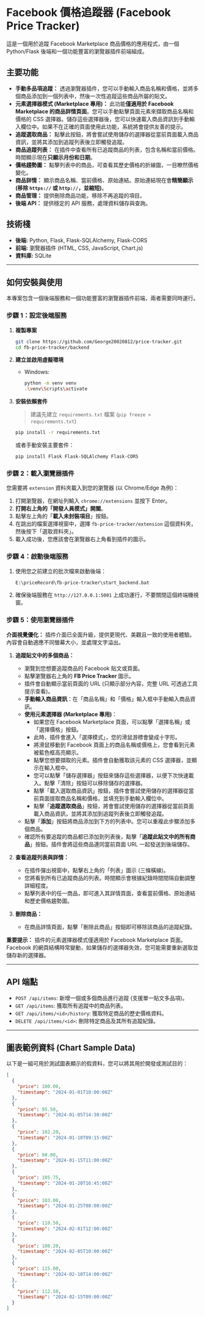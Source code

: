 # Facebook 價格追蹤器 (Facebook Price Tracker)

這是一個用於追蹤 Facebook Marketplace 商品價格的應用程式，由一個 Python/Flask 後端和一個功能豐富的瀏覽器插件前端組成。

## 主要功能

-   **手動多品項追蹤：** 透過瀏覽器插件，您可以手動輸入商品名稱和價格，並將多個商品添加到一個列表中，然後一次性追蹤這些商品所屬的貼文。
-   **元素選擇器模式 (Marketplace 專用)：** 此功能**僅適用於 Facebook Marketplace 的商品詳情頁面**。您可以手動點擊頁面元素來擷取商品名稱和價格的 CSS 選擇器。儲存這些選擇器後，您可以快速載入商品資訊到手動輸入欄位中。如果不在正確的頁面使用此功能，系統將會提供友善的提示。
-   **追蹤選取商品：** 點擊此按鈕，將會嘗試使用儲存的選擇器從當前頁面載入商品資訊，並將其添加到追蹤列表後立即觸發追蹤。
-   **商品追蹤列表：** 在插件中查看所有已追蹤商品的列表，包含名稱和當前價格。時間顯示現在**只顯示月份和日期**。
-   **價格趨勢圖：** 點擊列表中的商品，可查看其歷史價格的折線圖，一目瞭然價格變化。
-   **商品詳情：** 顯示商品名稱、當前價格、原始連結。原始連結現在會**精簡顯示 (移除 `https://` 或 `http://`，並縮短)**。
-   **商品管理：** 提供刪除商品功能，移除不再追蹤的項目。
-   **後端 API：** 提供穩定的 API 服務，處理資料儲存與查詢。

## 技術棧

-   **後端:** Python, Flask, Flask-SQLAlchemy, Flask-CORS
-   **前端:** 瀏覽器插件 (HTML, CSS, JavaScript, Chart.js)
-   **資料庫:** SQLite

---

## 如何安裝與使用

本專案包含一個後端服務和一個功能豐富的瀏覽器插件前端，兩者需要同時運行。

### 步驟 1：設定後端服務

1.  **複製專案**
    ```bash
    git clone https://github.com/George20020812/price-tracker.git
    cd fb-price-tracker/backend
    ```

2.  **建立並啟用虛擬環境**
    -   Windows:
        ```bash
        python -m venv venv
        .\venv\Scripts\activate
        ```
    

3.  **安裝依賴套件**
    > 建議先建立 `requirements.txt` 檔案 (`pip freeze > requirements.txt`)
    ```bash
    pip install -r requirements.txt
    ```
    或者手動安裝主要套件：
    ```bash
    pip install Flask Flask-SQLAlchemy Flask-CORS
    ```

### 步驟 2：載入瀏覽器插件

您需要將 `extension` 資料夾載入到您的瀏覽器 (以 Chrome/Edge 為例)：

1.  打開瀏覽器，在網址列輸入 `chrome://extensions` 並按下 Enter。
2.  **打開右上角的「開發人員模式」開關**。
3.  點擊左上角的「**載入未封裝項目**」按鈕。
4.  在跳出的檔案選擇視窗中，選擇 `fb-price-tracker/extension` 這個資料夾，然後按下「選取資料夾」。
5.  載入成功後，您應該會在瀏覽器右上角看到插件的圖示。


### 步驟 4：啟動後端服務

1.  使用您之前建立的批次檔來啟動後端：
    ```bash
    E:\priceRecord\fb-price-tracker\start_backend.bat
    ```
2.  確保後端服務在 `http://127.0.0.1:5001` 上成功運行，不要關閉這個終端機視窗。

### 步驟 5：使用瀏覽器插件

**介面視覺優化：** 插件介面已全面升級，提供更現代、美觀且一致的使用者體驗。內容會自動適應不同螢幕大小，並處理文字溢出。

1.  **追蹤貼文中的多個商品：**
    *   瀏覽到您想要追蹤商品的 Facebook 貼文或頁面。
    *   點擊瀏覽器右上角的 **FB Price Tracker** 圖示。
    *   插件會自動顯示當前頁面的 URL (只顯示部分內容，完整 URL 可透過工具提示查看)。
    *   **手動輸入商品資訊**：在「商品名稱」和「價格」輸入框中手動輸入商品資訊。
    *   **使用元素選擇器 (Marketplace 專用)**：
        *   如果您在 Facebook Marketplace 頁面，可以點擊「選擇名稱」或「選擇價格」按鈕。
        *   此時，插件會進入「選擇模式」，您的滑鼠游標會變成十字形。
        *   將滑鼠移動到 Facebook 頁面上的商品名稱或價格上，您會看到元素被藍色框高亮顯示。
        *   點擊您想要擷取的元素。插件會自動獲取該元素的 CSS 選擇器，並顯示在輸入框中。
        *   您可以點擊「儲存選擇器」按鈕來儲存這些選擇器，以便下次快速載入。點擊「清除」按鈕可以移除儲存的選擇器。
        *   點擊「載入選取商品資訊」按鈕，插件會嘗試使用儲存的選擇器從當前頁面提取商品名稱和價格，並填充到手動輸入欄位中。
        *   點擊「**追蹤選取商品**」按鈕，將會嘗試使用儲存的選擇器從當前頁面載入商品資訊，並將其添加到追蹤列表後立即觸發追蹤。
    *   點擊「**添加**」按鈕將商品添加到下方的列表中。您可以重複此步驟添加多個商品。
    *   確認所有要追蹤的商品都已添加到列表後，點擊「**追蹤此貼文中的所有商品**」按鈕。插件會將這些商品連同當前頁面 URL 一起發送到後端儲存。

2.  **查看追蹤列表與詳情：**
    *   在插件彈出視窗中，點擊右上角的「列表」圖示 (三條橫線)。
    *   您將看到所有已追蹤商品的列表。時間顯示會根據紀錄時間間隔自動調整詳細程度。
    *   點擊列表中的任一商品，即可進入其詳情頁面，查看當前價格、原始連結和歷史價格趨勢圖。

3.  **刪除商品：**
    *   在商品詳情頁面，點擊「刪除此商品」按鈕即可移除該商品的追蹤紀錄。

**重要提示：** 插件的元素選擇器模式僅適用於 Facebook Marketplace 頁面。Facebook 的網頁結構時常變動，如果儲存的選擇器失效，您可能需要重新選取並儲存新的選擇器。

---

## API 端點

-   `POST /api/items`: 新增一個或多個商品進行追蹤 (支援單一貼文多品項)。
-   `GET /api/items`: 獲取所有追蹤中的商品列表。
-   `GET /api/items/<id>/history`: 獲取特定商品的歷史價格資料。
-   `DELETE /api/items/<id>`: 刪除特定商品及其所有追蹤紀錄。

---

## 圖表範例資料 (Chart Sample Data)

以下是一組可用於測試圖表顯示的假資料，您可以將其用於開發或測試目的：

```json
[
  {
    "price": 100.00,
    "timestamp": "2024-01-01T10:00:00Z"
  },
  {
    "price": 95.50,
    "timestamp": "2024-01-05T14:30:00Z"
  },
  {
    "price": 102.20,
    "timestamp": "2024-01-10T09:15:00Z"
  },
  {
    "price": 98.00,
    "timestamp": "2024-01-15T11:00:00Z"
  },
  {
    "price": 105.75,
    "timestamp": "2024-01-20T16:45:00Z"
  },
  {
    "price": 103.00,
    "timestamp": "2024-01-25T08:00:00Z"
  },
  {
    "price": 110.50,
    "timestamp": "2024-02-01T12:00:00Z"
  },
  {
    "price": 108.20,
    "timestamp": "2024-02-05T10:00:00Z"
  },
  {
    "price": 115.00,
    "timestamp": "2024-02-10T14:00:00Z"
  },
  {
    "price": 112.50,
    "timestamp": "2024-02-15T09:00:00Z"
  }
]
```
